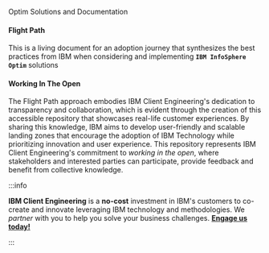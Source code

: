 Optim Solutions and Documentation

#### Flight Path
This is a living document for an adoption journey that synthesizes the best practices from IBM when considering and implementing **`IBM InfoSphere Optim`** solutions

#### Working In The Open

The Flight Path approach embodies IBM Client Engineering's dedication to transparency and collaboration, which is evident through the creation of this accessible repository that showcases real-life customer experiences. By sharing this knowledge, IBM aims to develop user-friendly and scalable landing zones that encourage the adoption of IBM Technology while prioritizing innovation and user experience. This repository represents IBM Client Engineering's commitment to _working in the open_, where stakeholders and interested parties can participate, provide feedback and benefit from collective knowledge.

:::info

**IBM Client Engineering** is a **no-cost** investment in IBM's customers to co-create and innovate leveraging IBM technology and methodologies. We _partner_ with you to help you solve your business challenges. **[Engage us today!](https://www.ibm.com/client-engineering)**

:::